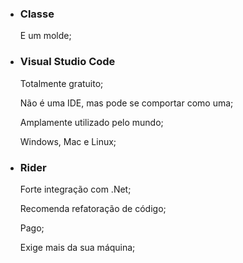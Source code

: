 - ### Classe  

  E um molde;
  
    



- ### Visual Studio Code  

  

  Totalmente gratuito;  

  Não é uma IDE, mas pode se comportar como uma;  

  Amplamente utilizado pelo mundo;  

  Windows, Mac e Linux;  



- ### Rider

  

  Forte integração com .Net;  

  Recomenda refatoração de código;  

  Pago;  

  Exige mais da sua máquina;  





